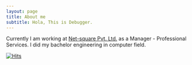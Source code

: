 ```yaml
---
layout: page
title: About me
subtitle: Hola, This is Debugger.
---
```


Currently I am working at [Net-square Pvt. Ltd.](http://www.net-square.com/) as a Manager - Professional Services.
I did my bachelor engineering in computer field.  


[![Hits](https://hits.seeyoufarm.com/api/count/incr/badge.svg?url=https%3A%2F%2Fbhattsameer.github.io&count_bg=%2379C83D&title_bg=%23555555&icon=&icon_color=%23E7E7E7&title=Visitors&edge_flat=false)](https://hits.seeyoufarm.com)
